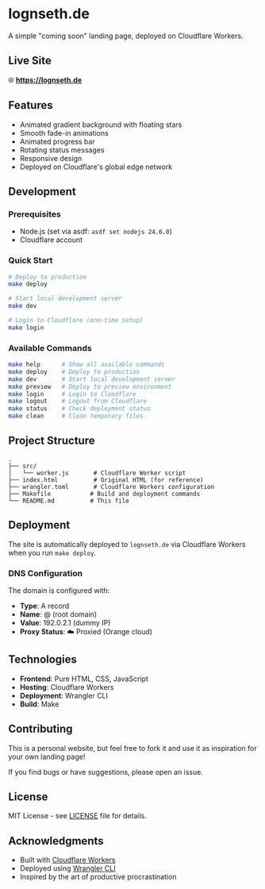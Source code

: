 # lognseth.de

A simple "coming soon" landing page, deployed on Cloudflare Workers.

## Live Site

🌐 **https://lognseth.de**

## Features

- Animated gradient background with floating stars
- Smooth fade-in animations
- Animated progress bar
- Rotating status messages
- Responsive design
- Deployed on Cloudflare's global edge network

## Development

### Prerequisites

- Node.js (set via asdf: `asdf set nodejs 24.6.0`)
- Cloudflare account

### Quick Start

```bash
# Deploy to production
make deploy

# Start local development server
make dev

# Login to Cloudflare (one-time setup)
make login
```

### Available Commands

```bash
make help      # Show all available commands
make deploy    # Deploy to production
make dev       # Start local development server
make preview   # Deploy to preview environment
make login     # Login to Cloudflare
make logout    # Logout from Cloudflare
make status    # Check deployment status
make clean     # Clean temporary files
```

## Project Structure

```
.
├── src/
│   └── worker.js       # Cloudflare Worker script
├── index.html          # Original HTML (for reference)
├── wrangler.toml       # Cloudflare Workers configuration
├── Makefile           # Build and deployment commands
└── README.md          # This file
```

## Deployment

The site is automatically deployed to `lognseth.de` via Cloudflare Workers when you run `make deploy`.

### DNS Configuration

The domain is configured with:

- **Type**: A record
- **Name**: @ (root domain)
- **Value**: 192.0.2.1 (dummy IP)
- **Proxy Status**: ☁️ Proxied (Orange cloud)

## Technologies

- **Frontend**: Pure HTML, CSS, JavaScript
- **Hosting**: Cloudflare Workers
- **Deployment**: Wrangler CLI
- **Build**: Make

## Contributing

This is a personal website, but feel free to fork it and use it as inspiration for your own landing page!

If you find bugs or have suggestions, please open an issue.

## License

MIT License - see [LICENSE](LICENSE) file for details.

## Acknowledgments

- Built with [Cloudflare Workers](https://workers.cloudflare.com/)
- Deployed using [Wrangler CLI](https://developers.cloudflare.com/workers/wrangler/)
- Inspired by the art of productive procrastination

